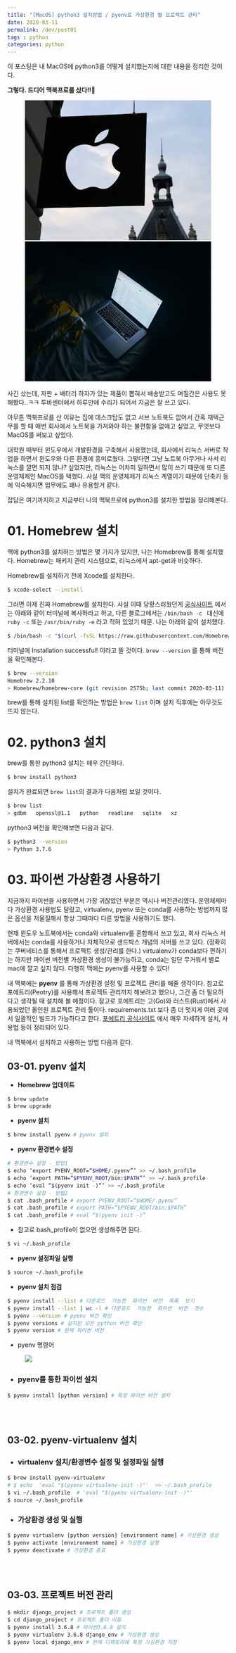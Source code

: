 ```yaml
---
title: "[MacOS] python3 설치방법 / pyenv로 가상환경 별 프로젝트 관리"
date: 2020-03-11
permalink: /dev/post01
tags : python
categories: python
---
```


이 포스팅은 내 MacOS에 python3를 어떻게 설치했는지에 대한 내용을 정리한 것이다.

**그렇다. 드디어 맥북프로를 샀다!!🤣**

<figure class="half">
    <img src="/assets/images/medhat-dawoud-f-3mUXFLY2o-unsplash.jpg">
    <img src="/assets/images/jay-wennington-loAgTdeDcIU-unsplash.jpg">
</figure>

사긴 샀는데, 자판 + 배터리 하자가 있는 제품이 뽑혀서 배송받고도 며칠간은 사용도 못해봤다..ㅋㅋ 투바센터에서 하루만에 수리가 되어서 지금은 잘 쓰고 있다.


아무튼 맥북프로를 산 이유는 집에 데스크탑도 없고 서브 노트북도 없어서 간혹 재택근무를 할 때 매번 회사에서 노트북을 가져와야 하는 불편함을 없애고 싶었고, 무엇보다 MacOS를 써보고 싶었다. 


대학원 때부터 윈도우에서 개발환경을 구축해서 사용했는데, 회사에서 리눅스 서버로 작업을 하면서 윈도우와 다른 환경에 흥미로웠다. 그렇다면 그냥 노트북 아무거나 사서 리눅스를 깔면 되지 않나? 싶었지만, 리눅스는 어차피 일하면서 많이 쓰기 때문에 또 다른 운영체제인 MacOS를 택했다. 사실 맥의 운영체제가 리눅스 계열이기 때문에 단축키 등에 익숙해지면 업무에도 꽤나 유용할거 같다.


잡담은 여기까지하고 지금부터 나의 맥북프로에 python3를 설치한 방법을 정리해본다.



# 01. Homebrew 설치

맥에 python3를 설치하는 방법은 몇 가지가 있지만, 나는 Homebrew를 통해 설치했다. Homebrew는 패키지 관리 시스템으로, 리눅스에서 apt-get과 비슷하다.

Homebrew를 설치하기 전에 Xcode를 설치한다.

```bash
$ xcode-select --install
```

그러면 이제 진짜 Homebrew를 설치한다. 사실 이때 당황스러웠던게 [공식사이트][공식사이트] 에서는 아래와 같이 터미널에 복사하라고 하고, 다른 블로그에서는 `/bin/bash -c ` 대신에 `ruby -c` 또는 `/usr/bin/ruby -e`  라고 적혀 있었기 때문. 나는 아래와 같이 설치했다.
 
```bash
$ /bin/bash -c "$(curl -fsSL https://raw.githubusercontent.com/Homebrew/install/master/install.sh)"
```

터미널에 Installation successful! 이라고 뜰 것이다. `brew --version` 를 통해 버전을 확인해본다.

```bash
$ brew --version
Homebrew 2.2.10
> Homebrew/homebrew-core (git revision 2575b; last commit 2020-03-11)
```

brew를 통해 설치된 list를 확인하는 방법은 `brew list` 이며 설치 직후에는 아무것도 뜨지 않는다.


# 02. python3 설치

brew를 통한 python3 설치는 매우 간단하다.

```bash
$ brew install python3
```

설치가 완료되면 `brew list`의 결과가 다음처럼 보일 것이다.

```bash
$ brew list
> gdbm   openssl@1.1   python   readline   sqlite   xz
```

python3 버전을 확인해보면 다음과 같다.

```bash
$ python3 --version
> Python 3.7.6
```


# 03. 파이썬 가상환경 사용하기
지금까지 파이썬을 사용하면서 가장 귀찮았던 부분은 역시나 버전관리였다. 운영체제마다 가상환경 사용법도 달랐고, virtualenv, pyenv 또는 conda를 사용하는 방법까지 많은 옵션을 저울질해서 항상 그때마다 다른 방법을 사용하기도 했다.


현재 윈도우 노트북에서는 conda와 virtualenv를 혼합해서 쓰고 있고, 회사 리눅스 서버에서는 conda를 사용하거나 자체적으로 샌드박스 개념의 서버를 쓰고 있다. (정확히는 쿠버네티스를 통해서 프로젝트 생성/관리를 한다.) virtualenv가 conda보다 편하기는 하지만 파이썬 버전별 가상환경 생성이 불가능하고, conda는 일단 무거워서 별로 mac에 깔고 싶지 않다. 다행히 맥에는 pyenv를 사용할 수 있다! 


내 맥북에는 **pyenv** 를 통해 가상환경 설정 및 프로젝트 관리를 해줄 생각이다. 참고로 포에트리(Peotry)를 사용해서 프로젝트 관리까지 해보려고 했으나, 그건 좀 더 필요하다고 생각될 때 설치해 볼 예정이다. 참고로 포에트리는 고(Go)와 러스트(Rust)에서 사용되었던 올인원 프로젝트 관리 툴이다. requirements.txt 보다 좀 더 멋지게 여러 곳에서 일괄적인 빌드가 가능하다고 한다. [포에트리 공식사이트][포에트리 공식사이트] 에서 매우 자세하게 설치, 사용법 등이 정리되어 있다.

내 맥북에서 설치하고 사용하는 방법 다음과 같다.

## 03-01. pyenv 설치

- **Homebrew 업데이트**

```bash
$ brew update
$ brew upgrade
```
- **pyenv 설치**

```bash
$ brew install pyenv # pyenv 설치 
```
- **pyenv 환경변수 설정**

```bash
# 환경변수 설정 - 방법1
$ echo ‘export PYENV_ROOT=“$HOME/.pyenv”’ >> ~/.bash_profile
$ echo ‘export PATH=“$PYENV_ROOT/bin:$PATH”’ >> ~/.bash_profile
$ echo ‘eval “$(pyenv init -)”’ >> ~/.bash_profile
# 환경변수 설정 - 방법2
$ cat .bash_profile # export PYENV_ROOT=“$HOME/.pyenv”
$ cat .bash_profile # export PATH=“$PYENV_ROOT/bin:$PATH”
$ cat .bash_profile # eval “$(pyenv init -)”
```

- 참고로 bash_profile이 없으면 생성해주면 된다. 

```bash
$ vi ~/.bash_profile
```

- **pyenv 설정파일 실행**

```bash
$ source ~/.bash_profile
```

- **pyenv 설치 점검**

```bash
$ pyenv install --list # 다운로드  가능한  파이썬  버전  목록  보기
$ pyenv install --list | wc -l # 다운로드  가능한  파이썬  버전  갯수
$ pyenv --version # pyenv 버전 확인
$ pyenv versions # 설치된 모든 python 버전 확인 
$ pyenv version # 현재 파이썬 버전
```

- pyenv 명령어 

<figure>
    <img src="/assets/images/pyenv-howto.pngg">
</figure>

- ### pyenv를 통한 파이썬 설치

```bash
$ pyenv install [python version] # 특정 파이썬 버전 설치
```


<br>
<br>


## 03-02. pyenv-virtualenv 설치

- ### virtualenv 설치/환경변수 설정 및 설정파일 실행

```bash
$ brew install pyenv-virtualenv
# $ echo  'eval "$(pyenv virtualenv-init -)"'  >> ~/.bash_profile
$ vi ~/.bash_profile  # 'eval "$(pyenv virtualenv-init -)"'
$ source ~/.bash_profile
```

- ### 가상환경  생성  및  실행

```bash
$ pyenv virtualenv [python version] [environment name] # 가상환경 생성
$ pyenv activate [environment name] # 가상환경 실행
$ pyenv deactivate # 가상환경 종료
```


<br>
<br>


## 03-03. 프로젝트 버전 관리

```bash
$ mkdir django_project # 프로젝트 폴더 생성
$ cd django_project # 프로젝트 폴더 이동
$ pyenv install 3.6.8 # 파이썬3.6.8 설치
$ pyenv virtualenv 3.6.8 django_env # 가상환경 생성
$ pyenv local django_env # 현재 디렉토리에 특정 가상환경 지정
```

[공식사이트]:  https://brew.sh/
[포에트리 공식사이트]: https://python-poetry.org/docs/basic-usage/
